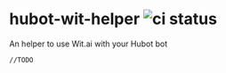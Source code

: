 hubot-wit-helper ![ci status](https://travis-ci.org/guillaumewuip/hubot-wit-helper.svg)
================

An helper to use Wit.ai with your Hubot bot

`//TODO`
